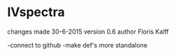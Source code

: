 # IVspectra
changes made 30-6-2015 
version 0.6
author Floris Kalff

-connect to github
-make def's more standalone
